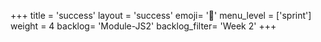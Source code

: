 +++
title = 'success'
layout = 'success'
emoji= '📝'
menu_level = ['sprint']
weight = 4
backlog= 'Module-JS2'
backlog_filter= 'Week 2'
+++


